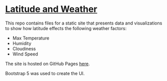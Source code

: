 # [Latitude and Weather](https://scottgall.github.io/Web-Design-Challenge/)
This repo contains files for a static site that presents data and visualizations to show how latitude effects the following weather factors:
* Max Temperature
* Humidity
* Cloudiness
* Wind Speed

The site is hosted on GitHub Pages [here](https://scottgall.github.io/Web-Design-Challenge/).

Bootstrap 5 was used to create the UI.